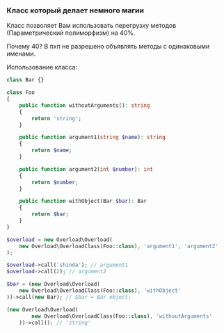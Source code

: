 ### Класс который делает немного магии

Класс позволяет Вам использовать перегрузку методов (Параметрический полиморфизм) на 40%.

Почему 40? В пхп не разрешено объявлять методы с одинаковыми именами.

Использование класса:

```php
class Bar {}

class Foo
{
    public function withoutArguments(): string
    {
        return 'string';
    }

    public function argument1(string $name): string
    {
        return $name;
    }

    public function argument2(int $number): int
    {
        return $number;
    }

    public function withObject(Bar $bar): Bar
    {
        return $bar;
    }
}

$overload = new Overload\Overload(
    new Overload\OverloadClass(Foo::class), 'argument1', 'argument2'
);

$overload->call('shinda'); // argument1
$overload->call(2); // argument2

$bar = (new Overload\Overload(
    new Overload\OverloadClass(Foo::class), 'withObject'
))->call(new Bar); // $bar = Bar object;

(new Overload\Overload(
        new Overload\OverloadClass(Foo::class), 'withoutArguments'
    ))->call(); // 'string'
```